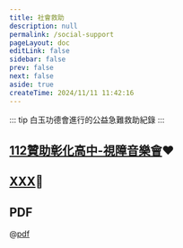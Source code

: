 ```yaml
---
title: 社會救助
description: null
permalink: /social-support
pageLayout: doc
editLink: false
sidebar: false
prev: false
next: false
aside: true
createTime: 2024/11/11 11:42:16
---
```


::: tip
白玉功德會進行的公益急難救助紀錄
:::

## [112贊助彰化高中-視障音樂會](./social-support-list/1121115贊助彰化高中-視障音樂會)❤️

## [XXX](./social-support-list/finace111-120)📃

## PDF
@[pdf](1121115贊助彰化高中-視障音樂會.pdf)